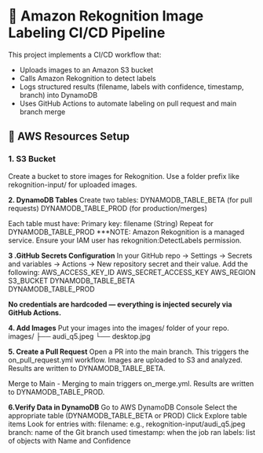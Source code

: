# 🧠 Amazon Rekognition Image Labeling CI/CD Pipeline

This project implements a CI/CD workflow that:

- Uploads images to an Amazon S3 bucket
- Calls Amazon Rekognition to detect labels
- Logs structured results (filename, labels with confidence, timestamp, branch) into DynamoDB
- Uses GitHub Actions to automate labeling on pull request and main branch merge

## 🧱 AWS Resources Setup

### 1. **S3 Bucket**
  Create a bucket to store images for Rekognition.
  Use a folder prefix like rekognition-input/ for uploaded images.

**2. DynamoDB Tables**
  Create two tables:
  DYNAMODB_TABLE_BETA (for pull requests)
  DYNAMODB_TABLE_PROD (for production/merges)
  
  Each table must have:
  Primary key: filename (String)
  Repeat for DYNAMODB_TABLE_PROD
  ***NOTE: Amazon Rekognition is a managed service. Ensure your IAM user has rekognition:DetectLabels permission.

**3 .GitHub Secrets Configuration**
  In your GitHub repo → Settings → Secrets and variables → Actions → New repository secret and their value.
  Add the following:
  AWS_ACCESS_KEY_ID	
  AWS_SECRET_ACCESS_KEY	
  AWS_REGION	
  S3_BUCKET	
  DYNAMODB_TABLE_BETA	
  DYNAMODB_TABLE_PROD	

**No credentials are hardcoded — everything is injected securely via GitHub Actions.**

**4. Add Images**
  Put your images into the images/ folder of your repo.
  images/
  ├── audi_q5.jpeg
  └── desktop.jpg

**5. Create a Pull Request**
  Open a PR into the main branch.
  This triggers the on_pull_request.yml workflow.
  Images are uploaded to S3 and analyzed.
  Results are written to DYNAMODB_TABLE_BETA.
  
  Merge to Main - Merging to main triggers on_merge.yml.
  Results are written to DYNAMODB_TABLE_PROD.

**6.Verify Data in DynamoDB**
  Go to AWS DynamoDB Console
  Select the appropriate table (DYNAMODB_TABLE_BETA or PROD)
  Click Explore table items
  Look for entries with:
  filename: e.g., rekognition-input/audi_q5.jpeg
  branch: name of the Git branch used
  timestamp: when the job ran
  labels: list of objects with Name and Confidence






